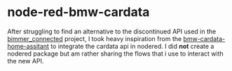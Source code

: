 # node-red-bmw-cardata
After struggling to find an alternative to the discontinued API used in the [bimmer_connected](https://github.com/bimmerconnected/bimmer_connected) project, I took heavy inspiration from the [bmw-cardata-home-assitant](https://github.com/JjyKsi/bmw-cardata-ha) to integrate the cardata api in nodered. I did **not** create a nodered package but am rather sharing the flows that i use to interact with the new API.